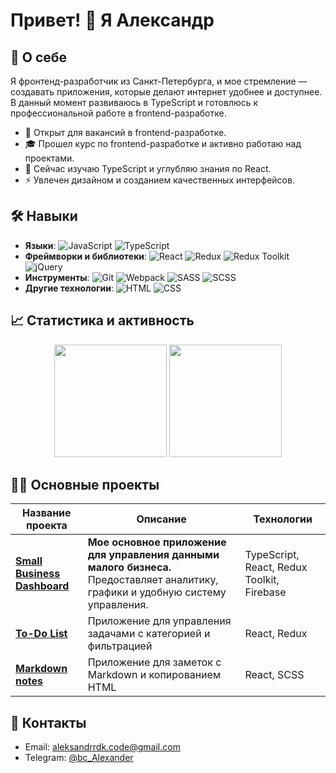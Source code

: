 # Привет! 👋 Я Александр

## 🚀 О себе

Я фронтенд-разработчик из Санкт-Петербурга, и мое стремление — создавать приложения, которые делают интернет удобнее и доступнее. В данный момент развиваюсь в TypeScript и готовлюсь к профессиональной работе в frontend-разработке.

- 💼 Открыт для вакансий в frontend-разработке.
- 🎓 Прошел курс по frontend-разработке и активно работаю над проектами.
- 🌱 Сейчас изучаю TypeScript и углубляю знания по React.
- ⚡ Увлечен дизайном и созданием качественных интерфейсов.

## 🛠️ Навыки

- **Языки**: ![JavaScript](https://img.shields.io/badge/JavaScript-F7DF1E?style=flat-square&logo=javascript&logoColor=black) ![TypeScript](https://img.shields.io/badge/TypeScript-007ACC?style=flat-square&logo=typescript&logoColor=white)
- **Фреймворки и библиотеки**: ![React](https://img.shields.io/badge/React-20232A?style=flat-square&logo=react&logoColor=61DAFB) ![Redux](https://img.shields.io/badge/Redux-764ABC?style=flat-square&logo=redux&logoColor=white) ![Redux Toolkit](https://img.shields.io/badge/Redux--Toolkit-764ABC?style=flat-square&logo=redux&logoColor=white) ![jQuery](https://img.shields.io/badge/jQuery-0769AD?style=flat-square&logo=jquery&logoColor=white)
- **Инструменты**: ![Git](https://img.shields.io/badge/Git-F05032?style=flat-square&logo=git&logoColor=white) ![Webpack](https://img.shields.io/badge/Webpack-8DD6F9?style=flat-square&logo=webpack&logoColor=black) ![SASS](https://img.shields.io/badge/Sass-CC6699?style=flat-square&logo=sass&logoColor=white) ![SCSS](https://img.shields.io/badge/SCSS-CC6699?style=flat-square&logo=sass&logoColor=white)
- **Другие технологии**: ![HTML](https://img.shields.io/badge/HTML-E34F26?style=flat-square&logo=html5&logoColor=white) ![CSS](https://img.shields.io/badge/CSS-1572B6?style=flat-square&logo=css3&logoColor=white)

## 📈 Статистика и активность

<div align="center">
  <img src="https://github-readme-stats.vercel.app/api?username=AleksandrRDK&show_icons=true&theme=radical" height="180" />
  <img src="https://github-readme-stats.vercel.app/api/top-langs/?username=AleksandrRDK&layout=compact&theme=radical" height="180" />
</div>

## 💂‍🔧 Основные проекты

| Название проекта                                                                         | Описание                                                                                                                          | Технологии                                 |
| ---------------------------------------------------------------------------------------- | --------------------------------------------------------------------------------------------------------------------------------- | ------------------------------------------ |
| [**Small Business Dashboard**](https://github.com/AleksandrRDK/small_business_dashboard) | **Мое основное приложение для управления данными малого бизнеса.** Предоставляет аналитику, графики и удобную систему управления. | TypeScript, React, Redux Toolkit, Firebase |
| [**To-Do List**](https://github.com/AleksandrRDK/to-do_list)                             | Приложение для управления задачами с категорией и фильтрацией                                                                     | React, Redux                               |
| [**Markdown notes**](https://github.com/AleksandrRDK/markdown-notes)                     | Приложение для заметок с Markdown и копированием HTML                                                                             | React, SCSS                                |

## 📧 Контакты

<!-- - LinkedIn: [linkedin.com/in/aleksandrRDK](https://linkedin.com/in/aleksandrRDK) -->

- Email: aleksandrrdk.code@gmail.com
- Telegram: [@bc_Alexander](https://t.me/bc_Alexander)

